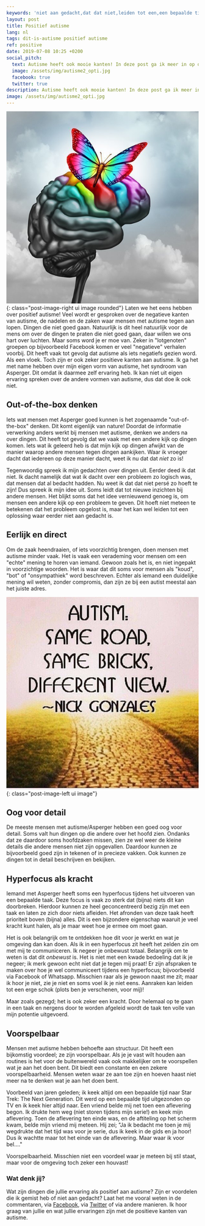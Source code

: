 ```yaml
---
keywords: 'niet aan gedacht,dat dat niet,leiden tot een,een bepaalde tijd,het doen'
layout: post
title: Positief autisme
lang: nl
tags: dit-is-autisme positief autisme
ref: positive
date: 2019-07-08 10:25 +0200
social_pitch:
  text: Autisme heeft ook mooie kanten! In deze post ga ik meer in op de positieve kanten van autisme. Om ook de positieve kanten van autisme eens onder de loep te nemen en de burger wat moed te geven.
  image: /assets/img/autisme2_opti.jpg
  facebook: true
  twitter: true
description: Autisme heeft ook mooie kanten! In deze post ga ik meer in op de positieve kanten van autisme. Om ook de positieve kanten van autisme eens onder de loep te nemen en de burger wat moed te geven.
image: /assets/img/autisme2_opti.jpg
---
```

![Autisme kan ook mooi zijn](/assets/img/autisme2_opti.jpg){: class="post-image-right ui image rounded"}
Laten we het eens hebben over positief autisme! Veel wordt er gesproken over de negatieve kanten van autisme, de nadelen en de zaken waar mensen met autisme tegen aan lopen. Dingen die niet goed gaan. Natuurlijk is dit heel natuurlijk voor de mens om over de dingen te praten die niet goed gaan, daar willen we ons hart over luchten. Maar soms word je er moe van. Zeker in "lotgenoten" groepen op bijvoorbeeld Facebook komen er veel "negatieve" verhalen voorbij. Dit heeft vaak tot gevolg dat autisme als iets negatiefs gezien word. Als een vloek. Toch zijn er ook zeker positieve kanten aan autisme.
Ik ga het met name hebben over mijn eigen vorm van autisme, het syndroom van Asperger. Dit omdat ik daarmee zelf ervaring heb. Ik kan niet uit eigen ervaring spreken over de andere vormen van autisme, dus dat doe ik ook niet.

## Out-of-the-box denken
Iets wat mensen met Asperger goed kunnen is het zogenaamde "out-of-the-box" denken. Dit komt eigenlijk van nature! Doordat de informatie verwerking anders werkt bij mensen met autisme, denken we anders na over dingen. Dit heeft tot gevolg dat we vaak met een andere kijk op dingen komen. Iets wat ik geleerd heb is dat mijn kijk op dingen afwijkt van de manier waarop andere mensen tegen dingen aankijken. Waar ik vroeger dacht dat iedereen op deze manier dacht, weet ik nu dat dat *niet* zo is!

Tegenwoordig spreek ik mijn gedachten over dingen uit. Eerder deed ik dat niet. Ik dacht namelijk dat wat ik dacht over een probleem zo logisch was, dat mensen dat al bedacht hadden. Nu weet ik dat dat niet persé zo hoeft te zijn! Dus spreek ik mijn idee uit. Soms leidt dat tot nieuwe inzichten bij andere mensen. Het blijkt soms dat het idee vernieuwend genoeg is, om mensen een andere kijk op een probleem te geven. Dit hoeft niet meteen te betekenen dat het probleem opgelost is, maar het kan wel leiden tot een oplossing waar eerder niet aan gedacht is.

## Eerlijk en direct
Om de zaak heendraaien, of iets voorzichtig brengen, doen mensen met autisme minder vaak. Het is vaak een verademing voor mensen om een "echte" mening te horen van iemand. Gewoon zoals het is, en niet ingepakt in voorzichtige woorden. Het is waar dat dit soms voor mensen als "koud", "bot" of "onsympathiek" word beschreven. Echter als iemand een duidelijke mening wil weten, zonder compromis, dan zijn ze bij een autist meestal aan het juiste adres.

![Different view, same bricks](/assets/img/difbutsame.jpg){: class="post-image-left ui image"} 
## Oog voor detail
De meeste mensen met autisme/Asperger hebben een goed oog voor detail. Soms valt hun dingen op die andere over het hoofd zien. Ondanks dat ze daardoor soms hoofdzaken missen, zien ze wel weer de kleine details die andere mensen niet zijn opgevallen. Daardoor kunnen ze bijvoorbeeld goed zijn in tekenen of in precieze vakken. Ook kunnen ze dingen tot in detail beschrijven en bekijken.

## Hyperfocus als kracht
Iemand met Asperger heeft soms een hyperfocus tijdens het uitvoeren van een bepaalde taak. Deze focus is vaak zo sterk dat (bijna) niets dit kan doorbreken. Hierdoor kunnen ze heel geconcentreerd bezig zijn met een taak en laten ze zich door niets afleiden. Het afronden van deze taak heeft prioriteit boven (bijna) alles. Dit is een bijzondere eigenschap waaruit je veel kracht kunt halen, als je maar weet hoe je ermee om moet gaan.

Het is ook belangrijk om te ontdekken hoe dit voor je werkt en wat je omgeving dan kan doen. Als ik in een hyperfocus zit heeft het zelden zin om met mij te communiceren. Ik negeer je onbewust totaal. Belangrijk om te weten is dat dit *onbewust* is. Het is niet met een kwade bedoeling dat ik je negeer; ik merk gewoon echt niet dat je tegen mij praat! Er zijn afspraken te maken over hoe je wel communiceert tijdens een hyperfocus; bijvoorbeeld via Facebook of Whatsapp. Misschien raar als je gewoon naast me zit; maar ik hoor je niet, zie je niet en soms voel ik je niet eens. Aanraken kan leiden tot een erge schok (plots ben je verschenen, voor mij)!

Maar zoals gezegd; het is ook zeker een kracht. Door helemaal op te gaan in een taak en nergens door te worden afgeleid wordt de taak ten volle van mijn potentie uitgevoerd.

## Voorspelbaar
Mensen met autisme hebben behoefte aan structuur. Dit heeft een bijkomstig voordeel; ze zijn voorspelbaar. Als je je vast wilt houden aan routines is het voor de buitenwereld vaak ook makkelijker om te voorspellen wat je aan het doen bent. Dit biedt een constante en een zekere voorspelbaarheid. Mensen weten waar ze aan toe zijn en hoeven haast niet meer na te denken wat je aan het doen bent.

Voorbeeld van jaren geleden; ik keek altijd om een bepaalde tijd naar Star Trek: The Next Generation. Dit werd op een bepaalde tijd uitgezonden op TV en ik keek hier altijd naar. Een vriend belde mij net toen een aflevering begon. Ik drukte hem weg (niet storen tijdens mijn serie!) en keek mijn aflevering. Toen de aflevering ten einde was, en de aftiteling op het scherm kwam, belde mijn vriend mij meteen. Hij zei; "Ja ik bedacht me toen je mij wegdrukte dat het tijd was voor je serie, dus ik keek in de gids en ja hoor! Dus ik wachtte maar tot het einde van de aflevering. Maar waar ik voor bel...."

Voorspelbaarheid. Misschien niet een voordeel waar je meteen bij stil staat, maar voor de omgeving toch zeker een houvast!

### Wat denk jij?

Wat zijn dingen die jullie ervaring als positief aan autisme? Zijn er voordelen die ik gemist heb of niet aan gedacht? Laat het me vooral weten in de commentaren, via [Facebook](https://www.facebook.com/myautisticself/), via [Twitter](https://twitter.com/WesterinkDavid) of via andere manieren. Ik hoor graag van jullie en wat jullie ervaringen zijn met de positieve kanten van autisme.
